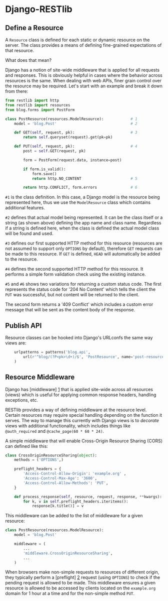 Django-RESTlib
==============

Define a Resource
-----------------
A ``Resource`` class is defined for each static or dynamic resource on the
server. The class provides a means of defining fine-grained expectations of
that resource.

What does that mean?

Django has a notion of site-wide middleware that is applied for all requests
and responses. This is obviously helpful in cases where the behavior across
resources is the same. When dealing with web APIs, finer grain control over the
resource may be required. Let's start with an example and break it down from
there:

```python
from restlib import http
from restlib import resources
from blog.forms import PostForm

class PostResource(resources.ModelResource):            # 1
    model = 'blog.Post'                                 # 2

    def GET(self, request, pk):                         # 3
        return self.queryset(request).get(pk=pk)

    def PUT(self, request, pk):                         # 4
        post = self.GET(request, pk)

        form = PostForm(request.data, instance=post)

        if form.is_valid():
            form.save()
            return http.NO_CONTENT                      # 5

        return http.CONFLICT, form.errors               # 6
```

``#1`` is the class definition. In this case, a Django model is the
resource being represented here, thus we use the ``ModelResource`` class
which contains additional features.

``#2`` defines that actual model being represented. It can be the class
itself or a string (as shown above) defining the app name and class name.
Regardless if a string is defined here, when the class is defined the actual
model class will be found and used.

``#3`` defines our first supported HTTP method for this resource (resources
are not assumed to support only ``OPTIONS`` by default), therefore ``GET``
requests can be made to this resource. If ``GET`` is defined, ``HEAD`` will
automatically be added to the resource.

``#4`` defines the second supported HTTP method for this resource. It performs
a simple form validation check using the existing instance.

``#5`` and ``#6`` shows two variations for returning a custom status code. The
first represents the status code for '204 No Content' which tells the client
the ``PUT`` was successful, but not content will be returned to the client.

The second form returns a '409 Conflict' which includes a custom error message
that will be sent as the content body of the response.  


Publish API
-----------
Resource classes can be hooked into Django's URLconfs the same way views are:

```python
    urlpatterns = patterns('blog.api',
        url(r'^blog/(?P<pk>\d+)/$', 'PostResource', name='post-resource')
    )
```


Resource Middleware
-------------------

Django has [middleware] [1] that is applied site-wide across all resources (views)
which is useful for applying common response headers, handling exceptions, etc.

RESTlib provides a way of defining middleware at the resource level. Certain
resources may require special handling depending on the function it serves. The
way to manage this currently with Django views is to _decorate_ views with
additional functionality, which includes things like ``@auth_required`` and
``@cache_page(60 * 60 * 24)``.

A simple middleware that will enable Cross-Origin Resource Sharing (CORS) can
defined like this:

```python
class CrossOriginResourceSharing(object):
    methods = ('OPTIONS',)

    preflight_headers = {
        'Access-Control-Allow-Origin': 'example.org' ,
        'Access-Control-Max-Age': '3600',
        'Access-Control-Allow-Methods': 'PUT',
    }

    def process_response(self, resource, request, response, **kwargs):
        for k, v in self.preflight_headers.iteritems():
            response[k.title()] = v
```

This middleware can be added to the list of middleware for a given resource:

```python
class PostResource(resources.ModelResource):
    model = 'blog.Post'

    middleware = (
        ...
        'middleware.CrossOriginResourceSharing',
        ...
    )
```

When browsers make non-simple requests to resources of different origin, they
typically perform a [preflight] [2] request (using ``OPTIONS``) to check if the
pending request is allowed to be made. This middleware ensures a given resource
is allowed to be accessed by clients located on the ``example.org`` domain for
1 hour at a time and for the non-simple method ``PUT``.

[1]: http://docs.djangoproject.com/en/dev/topics/http/middleware/
[2]: http://www.w3.org/TR/cors/#preflight-request
